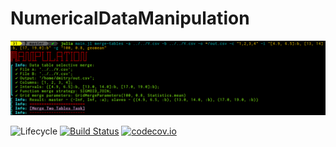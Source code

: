 # NumericalDataManipulation

![](docs/Selection_139.png?raw=true)

![Lifecycle](https://img.shields.io/badge/lifecycle-experimental-orange.svg)<!--
![Lifecycle](https://img.shields.io/badge/lifecycle-maturing-blue.svg)
![Lifecycle](https://img.shields.io/badge/lifecycle-stable-green.svg)
![Lifecycle](https://img.shields.io/badge/lifecycle-retired-orange.svg)
![Lifecycle](https://img.shields.io/badge/lifecycle-archived-red.svg)
![Lifecycle](https://img.shields.io/badge/lifecycle-dormant-blue.svg) -->
[![Build Status](https://travis-ci.com/dmitry-v-vlasov/NumericalDataManipulation.jl.svg?branch=master)](https://travis-ci.com/dmitry-v-vlasov/NumericalDataManipulation.jl)
[![codecov.io](http://codecov.io/github/dmitry-v-vlasov/NumericalDataManipulation.jl/coverage.svg?branch=master)](http://codecov.io/github/dmitry-v-vlasov/NumericalDataManipulation.jl?branch=master)
